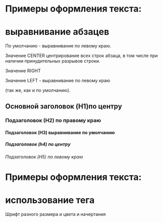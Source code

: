
<html>
   <link rel="stylesheet" href="style.css1" type="text/css"/>
  <body>
    <h1 style="text-align=center">
  Примеры оформления текста:
    </h1>
     <h1 Style="text-align=center">выравнивание абзацев</h1>
             <p>По умолчанию - выравнивание по левому краю.</p>
             <p style="text-align=center">Значение CENTER центрирование всех строк абзаца, в том числе при наличии принудительных разрывов строки.</p>
             <p style="text-align=right">Значение RIGHT</p>
             <p style="text-align=left">Значение LEFT - выравнивание по левому краю</p
             <p>(так же, как и по умолчанию).</p>
     <h2>Основной заголовок (H1)по центру</h2>
     <h3 style="text-align=right">Подзаголовок (H2) по правому краю</h3>
     <h4>Подзаголовок (H3) выравнивание по умолчанию</h4>
     <h5 style="text-align=center">Подзаголовок (h4) по центру</h5>
     <h6>Подзаголовок (H5) по левому краю</h6>
        <h1 style="text-align=center">Примеры оформления текста:</h1>
        <h1 style="text-align=center">использование тега <FONT></h1>
             <p style="font size=:100; font color=pink; font family=Sans-serif">Шрифт разного размера и цвета и начертания</p>
           
   </body>
</html>
